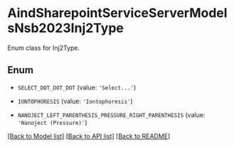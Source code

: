 # AindSharepointServiceServerModelsNsb2023Inj2Type

Enum class for Inj2Type.

## Enum

* `SELECT_DOT_DOT_DOT` (value: `'Select...'`)

* `IONTOPHORESIS` (value: `'Iontophoresis'`)

* `NANOJECT_LEFT_PARENTHESIS_PRESSURE_RIGHT_PARENTHESIS` (value: `'Nanoject (Pressure)'`)

[[Back to Model list]](../README.md#documentation-for-models) [[Back to API list]](../README.md#documentation-for-api-endpoints) [[Back to README]](../README.md)


